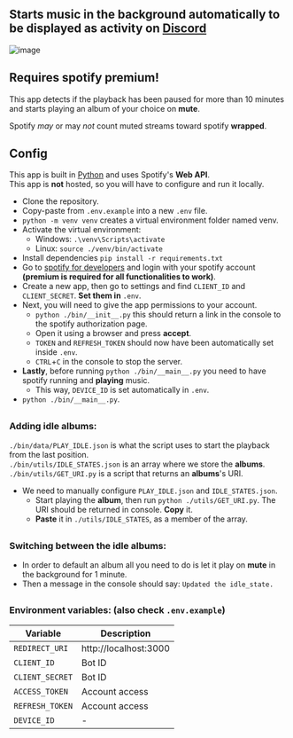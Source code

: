 ## Starts music in the background automatically to be displayed as activity on [Discord](https://discord.com/)

![image](https://github.com/rVladq/spotify_idle_play/assets/142915917/966499ef-886f-4fde-8aea-a5938daa9d6e)

## Requires **spotify premium**!

    

This app detects if the playback has been paused for more than 10 minutes and starts playing an album of your choice on **mute**. 

Spotify *may* or may *not* count muted streams toward spotify **wrapped**.

## Config

This app is built in [Python](https://www.python.org/) and uses  Spotify's **Web API**.  
This app is **not** hosted, so you will have to configure and run it locally.
- Clone the repository. 
- Copy-paste from `.env.example` into a new `.env` file.
- `python -m venv venv` creates a virtual environment folder named venv.
- Activate the virtual environment:
  - Windows: `.\venv\Scripts\activate`
  - Linux: `source ./venv/bin/activate`
- Install dependencies `pip install -r requirements.txt`
- Go to [spotify for developers](https://developer.spotify.com/) and login with your spotify account **(premium is required for all functionalities to work)**.
- Create a new app, then go to settings and find `CLIENT_ID` and `CLIENT_SECRET`. **Set them in** `.env`.
- Next, you will need to give the app permissions to your account.
  - `python ./bin/__init__.py` this should return a link in the console to the spotify authorization page.  
  - Open it using a browser and press **accept**.
  - `TOKEN` and `REFRESH_TOKEN` should now have been automatically set inside `.env`.
  - `CTRL`+`C` in the console to stop the server.
- **Lastly**, before running `python ./bin/__main__.py` you need to have spotify running and **playing** music.
  - This way, `DEVICE_ID` is set automatically in `.env`.
- `python ./bin/__main__.py`.

##

### Adding idle albums:
`./bin/data/PLAY_IDLE.json` is what the script uses to start the playback from the last position.  
`./bin/utils/IDLE_STATES.json` is an array where we store the **albums**.  
`./bin/utils/GET_URI.py` is a script that returns an **albums**'s URI.

- We need to manually configure `PLAY_IDLE.json` and `IDLE_STATES.json`.  
  - Start playing the **album**, then run `python ./utils/GET_URI.py`. The URI should be returned in console. **Copy** it.
  - **Paste** it in `./utils/IDLE_STATES`, as a member of the array. 

##

### Switching between the idle albums: 
- In order to default an album all you need to do is let it play on **mute** in the background for 1 minute. 
- Then a message in the console should say: `Updated the idle_state.` 

##

### Environment variables: (also check `.env.example`)

| Variable               | Description                        |
|------------------------|------------------------------------|
| `REDIRECT_URI`                | http://localhost:3000       |
| `CLIENT_ID`                | Bot ID                      |
| `CLIENT_SECRET`                | Bot ID                  |
| `ACCESS_TOKEN`                | Account access                   |
| `REFRESH_TOKEN`            | Account access                  |
| `DEVICE_ID`             | -                         |
